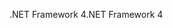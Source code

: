 <span data-ttu-id="4667a-101">.NET Framework 4</span><span class="sxs-lookup"><span data-stu-id="4667a-101">.NET Framework 4</span></span>